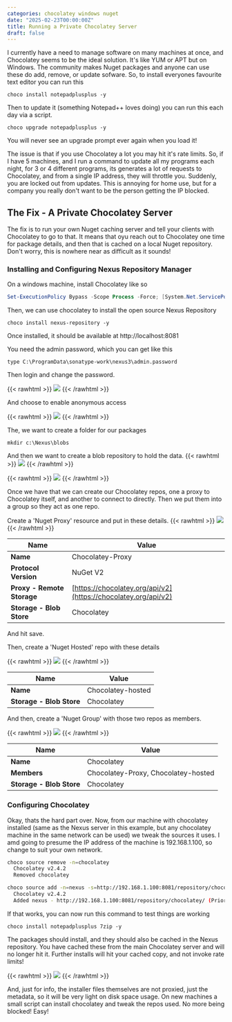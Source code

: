 ```yaml
---
categories: chocolatey windows nuget
date: "2025-02-23T00:00:00Z"
title: Running a Private Chocolatey Server
draft: false
---
```


I currently have a need to manage software on many machines at once, and Chocolatey seems to be the ideal solution.  It's like YUM or APT but on Windows. The community makes Nuget packages and anyone can use these do add, remove, or update sofware. So, to install everyones favourite text editor you can run this

```
choco install notepadplusplus -y
```

Then to update it (something Notepad++ loves doing) you can run this each day via a script.

```
choco upgrade notepadplusplus -y
```

You will never see an upgrade prompt ever again when you load it!

The issue is that if you use Chocolatey a lot you may hit it's rate limits. So, if I have 5 machines, and I run a command to update all my programs each night, for 3 or 4 different programs, its generates a lot of requests to Chocolatey, and from a single IP address, they will throttle you. Suddenly, you are locked out from updates. This is annoying for home use, but for a company you really don't want to be the person getting the IP blocked.

## The Fix - A Private Chocolatey Server

The fix is to run your own Nuget caching server and tell your clients with Chocolatey to go to that. It means that oyu reach out to Chocolatey one time for package details, and then that is cached on a local Nuget repository. Don't worry, this is nowhere near as difficult as it sounds!

### Installing and Configuring Nexus Repository Manager

On a windows machine, install Chocolatey like so

```powershell
Set-ExecutionPolicy Bypass -Scope Process -Force; [System.Net.ServicePointManager]::SecurityProtocol = [System.Net.ServicePointManager]::SecurityProtocol -bor 3072; iex ((New-Object System.Net.WebClient).DownloadString('https://community.chocolatey.org/install.ps1'))
```

Then, we can use chocolatey to install the open source Nexus Repository

```
choco install nexus-repository -y
```

Once installed, it should be available at http://localhost:8081

You need the admin password, which you can get like this

```
type C:\ProgramData\sonatype-work\nexus3\admin.password
```

Then login and change the password.

{{< rawhtml >}}
<a data-fancybox="gallery" href="/assets/images/2025/choco-nexus/Choco-Nexus-admin-password.png"><img src="/assets/images/2025/choco-nexus/Choco-Nexus-admin-password.png"></a>
{{< /rawhtml >}}

And choose to enable anonymous access

{{< rawhtml >}}
<a data-fancybox="gallery" href="/assets/images/2025/choco-nexus/Choco-Nexus-access.png"><img src="/assets/images/2025/choco-nexus/Choco-Nexus-access.png"></a>
{{< /rawhtml >}}

The, we want to create a folder for our packages

```
mkdir c:\Nexus\blobs
```

And then we want to create a blob repository to hold the data. 
{{< rawhtml >}}
<a data-fancybox="gallery" href="/assets/images/2025/choco-nexus/Choco-Nexus-create-blob-store.png"><img src="/assets/images/2025/choco-nexus/Choco-Nexus-create-blob-store.png"></a>
{{< /rawhtml >}}

{{< rawhtml >}}
<a data-fancybox="gallery" href="/assets/images/2025/choco-nexus/Choco-Nexus-create-blob.png"><img src="/assets/images/2025/choco-nexus/Choco-Nexus-create-blob.png"></a>
{{< /rawhtml >}}

Once we have that we can create our Chocolatey repos, one a proxy to Chocolatey itself, and another to connect to directly. Then we put them into a group so they act as one repo.

Create a 'Nuget Proxy' resource and put in these details.
{{< rawhtml >}}
<a data-fancybox="gallery" href="/assets/images/2025/choco-nexus/Choco-Nexus-proxy.png"><img src="/assets/images/2025/choco-nexus/Choco-Nexus-proxy.png"></a>
{{< /rawhtml >}}

| **Name**                 | **Value**                         |
|---------------------------|-----------------------------------|
| **Name**                  | Chocolatey-Proxy                  |
| **Protocol Version**      | NuGet V2                          |
| **Proxy - Remote Storage**| [https://chocolatey.org/api/v2](https://chocolatey.org/api/v2) |
| **Storage - Blob Store**  | Chocolatey                        |


And hit save.

Then, create a 'Nuget Hosted' repo with these details

{{< rawhtml >}}
<a data-fancybox="gallery" href="/assets/images/2025/choco-nexus/Choco-Nexus-hosted.png"><img src="/assets/images/2025/choco-nexus/Choco-Nexus-hosted.png"></a>
{{< /rawhtml >}}

| **Name**               | **Value**                          |
|------------------------|-------------------------------------|
| **Name**               | Chocolatey-hosted                   |
| **Storage - Blob Store** | Chocolatey                        |



And then, create a 'Nuget Group' with those two repos as members.

{{< rawhtml >}}
<a data-fancybox="gallery" href="/assets/images/2025/choco-nexus/Choco-Nexus-group.png"><img src="/assets/images/2025/choco-nexus/Choco-Nexus-group.png"></a>
{{< /rawhtml >}}

| **Name**              | **Value**                          |
|------------------------|------------------------------------|
| **Name**               | Chocolatey                         |
| **Members**            | Chocolatey-Proxy, Chocolatey-hosted|
| **Storage - Blob Store** | Chocolatey                      |


### Configuring Chocolatey

Okay, thats the hard part over. Now, from our machine with chocolatey installed (same as the Nexus server in this example, but any chocolatey machine in the same network can be used) we tweak the sources it uses. I amd going to presume the IP address of the machine is 192.168.1.100, so change to suit your own network.

```bash
choco source remove -n=chocolatey
  Chocolatey v2.4.2
  Removed chocolatey

choco source add -n=nexus -s=http://192.168.1.100:8081/repository/chocolatey/
  Chocolatey v2.4.2
  Added nexus - http://192.168.1.100:8081/repository/chocolatey/ (Priority 0)
```

If that works, you can now run this command to test things are working

```
choco install notepadplusplus 7zip -y
```

The packages should install, and they should also be cached in the Nexus repository. You have cached these from the main Chocolatey server and will no longer hit it. Further installs will hit your cached copy, and not invoke rate limits!

{{< rawhtml >}}
<a data-fancybox="gallery" href="/assets/images/2025/choco-nexus/Choco-Nexus-packages.png"><img src="/assets/images/2025/choco-nexus/Choco-Nexus-packages.png"></a>
{{< /rawhtml >}}

And, just for info, the installer files themselves are not proxied, just the metadata, so it will be very light on disk space usage. On new machines a small script can install chocolatey and tweak the repos used. No more being blocked! Easy!
